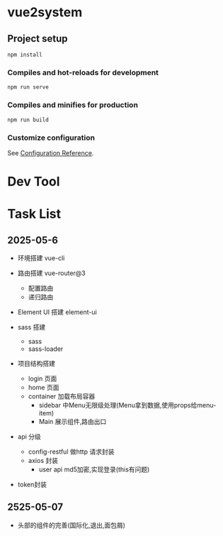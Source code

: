 # vue2system

## Project setup

```
npm install
```

### Compiles and hot-reloads for development

```
npm run serve
```

### Compiles and minifies for production

```
npm run build
```

### Customize configuration

See [Configuration Reference](https://cli.vuejs.org/config/).

# Dev Tool


# Task List

## 2025-05-6

+ 环境搭建 vue-cli
+ 路由搭建 vue-router@3

  + 配置路由
  + 递归路由
+ Element UI 搭建 element-ui
+ sass 搭建 

  + sass 
  + sass-loader
+ 项目结构搭建
  + login 页面
  + home 页面
  + container 加载布局容器
    + sidebar 中Menu无限级处理(Menu拿到数据,使用props给menu-item)
    + Main 展示组件,路由出口
+ api 分级
  + config-restful 做http 请求封装
  + axios 封装
    + user  api md5加密,实现登录(this有问题)
+ token封装



## 2525-05-07

+ 头部的组件的完善(国际化,退出,面包屑)